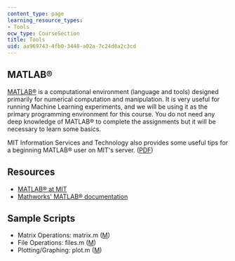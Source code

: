 ```yaml
---
content_type: page
learning_resource_types:
- Tools
ocw_type: CourseSection
title: Tools
uid: aa969743-4fb0-3448-a02a-7c24d8a2c3cd
---
```


MATLAB®
-------

[MATLAB®](http://www.mathworks.com/products/matlab/) is a computational environment (language and tools) designed primarily for numerical computation and manipulation. It is very useful for running Machine Learning experiments, and we will be using it as the primary programming environment for this course. You do not need any deep knowledge of MATLAB® to complete the assignments but it will be necessary to learn some basics.

MIT Information Services and Technology also provides some useful tips for a beginning MATLAB® user on MIT's server. ([PDF](http://web.mit.edu/acmath/matlab/IntroMATLAB/HandoutPractice.pdf))

Resources
---------

*   [MATLAB® at MIT](http://web.mit.edu/matlab/www/home.html)
*   [Mathworks' MATLAB® documentation](http://www.mathworks.com/help/techdoc/index.html)

Sample Scripts
--------------

*   Matrix Operations: matrix.m ([M](/courses/electrical-engineering-and-computer-science/6-867-machine-learning-fall-2006/tools/matrix.m))
*   File Operations: files.m ([M](/courses/electrical-engineering-and-computer-science/6-867-machine-learning-fall-2006/tools/files.m))
*   Plotting/Graphing: plot.m ([M](/courses/electrical-engineering-and-computer-science/6-867-machine-learning-fall-2006/tools/plot.m))
